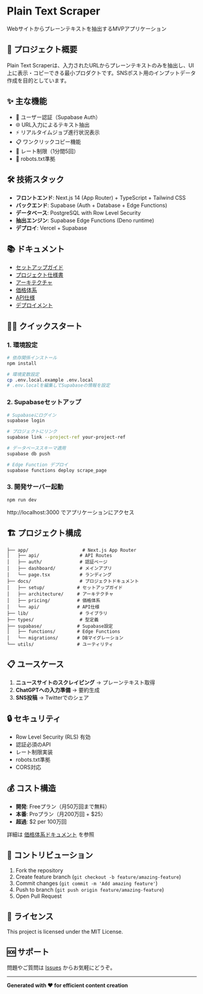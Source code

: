 # Plain Text Scraper

Webサイトからプレーンテキストを抽出するMVPアプリケーション

## 🚀 プロジェクト概要

Plain Text Scraperは、入力されたURLからプレーンテキストのみを抽出し、UI上に表示・コピーできる最小プロダクトです。SNSポスト用のインプットデータ作成を目的としています。

## ✨ 主な機能

- 🔐 ユーザー認証（Supabase Auth）
- 🌐 URL入力によるテキスト抽出
- ⚡ リアルタイムジョブ進行状況表示
- 📋 ワンクリックコピー機能
- 🚦 レート制限（1分間5回）
- 🤖 robots.txt準拠

## 🛠️ 技術スタック

- **フロントエンド**: Next.js 14 (App Router) + TypeScript + Tailwind CSS
- **バックエンド**: Supabase (Auth + Database + Edge Functions)
- **データベース**: PostgreSQL with Row Level Security
- **抽出エンジン**: Supabase Edge Functions (Deno runtime)
- **デプロイ**: Vercel + Supabase

## 📚 ドキュメント

- [セットアップガイド](./docs/setup/SETUP.md)
- [プロジェクト仕様書](./docs/README.md)
- [アーキテクチャ](./docs/architecture/)
- [価格体系](./docs/pricing/)
- [API仕様](./docs/api/)
- [デプロイメント](./docs/deployment/)

## 🏃‍♂️ クイックスタート

### 1. 環境設定

```bash
# 依存関係インストール
npm install

# 環境変数設定
cp .env.local.example .env.local
# .env.localを編集してSupabaseの情報を設定
```

### 2. Supabaseセットアップ

```bash
# Supabaseにログイン
supabase login

# プロジェクトにリンク
supabase link --project-ref your-project-ref

# データベーススキーマ適用
supabase db push

# Edge Function デプロイ
supabase functions deploy scrape_page
```

### 3. 開発サーバー起動

```bash
npm run dev
```

http://localhost:3000 でアプリケーションにアクセス

## 🏗️ プロジェクト構成

```
├── app/                    # Next.js App Router
│   ├── api/               # API Routes
│   ├── auth/              # 認証ページ
│   ├── dashboard/         # メインアプリ
│   └── page.tsx           # ランディング
├── docs/                  # プロジェクトドキュメント
│   ├── setup/            # セットアップガイド
│   ├── architecture/     # アーキテクチャ
│   ├── pricing/          # 価格体系
│   └── api/              # API仕様
├── lib/                   # ライブラリ
├── types/                 # 型定義
├── supabase/             # Supabase設定
│   ├── functions/        # Edge Functions
│   └── migrations/       # DBマイグレーション
└── utils/                # ユーティリティ
```

## 📋 ユースケース

1. **ニュースサイトのスクレイピング** → プレーンテキスト取得
2. **ChatGPTへの入力準備** → 要約生成
3. **SNS投稿** → Twitterでのシェア

## 🔒 セキュリティ

- Row Level Security (RLS) 有効
- 認証必須のAPI
- レート制限実装
- robots.txt準拠
- CORS対応

## 💰 コスト構造

- **開発**: Freeプラン（月50万回まで無料）
- **本番**: Proプラン（月200万回 + $25）
- **超過**: $2 per 100万回

詳細は [価格体系ドキュメント](./docs/pricing/supabase-edge-functions.md) を参照

## 🤝 コントリビューション

1. Fork the repository
2. Create feature branch (`git checkout -b feature/amazing-feature`)
3. Commit changes (`git commit -m 'Add amazing feature'`)
4. Push to branch (`git push origin feature/amazing-feature`)
5. Open Pull Request

## 📄 ライセンス

This project is licensed under the MIT License.

## 🆘 サポート

問題やご質問は [Issues](https://github.com/your-username/plain-text-scraper/issues) からお気軽にどうぞ。

---

**Generated with ❤️ for efficient content creation**